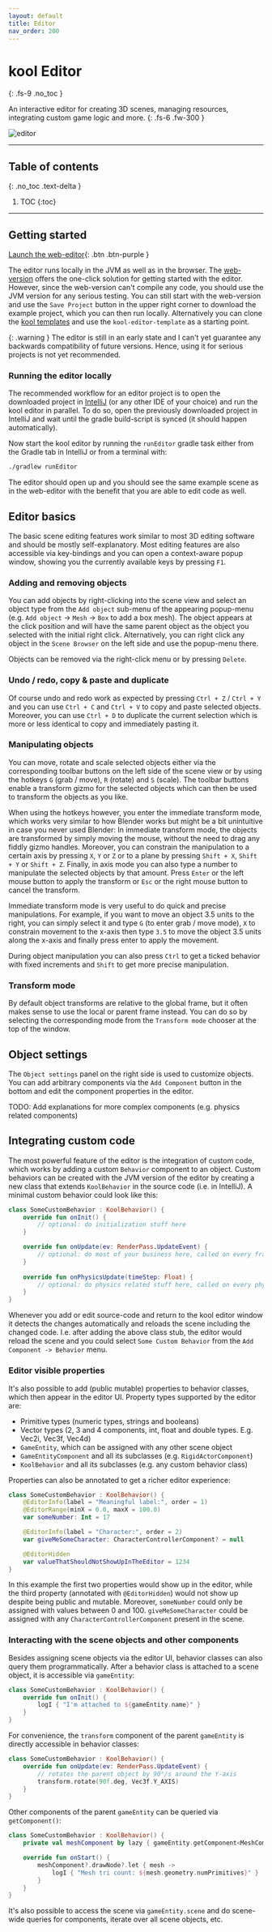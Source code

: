 ```yaml
---
layout: default
title: Editor
nav_order: 200
---
```


# kool Editor
{: .fs-9 .no_toc }

An interactive editor for creating 3D scenes, managing resources, integrating custom game logic and more.
{: .fs-6 .fw-300 }

![editor](img/editor.jpg)

---

## Table of contents
{: .no_toc .text-delta }

1. TOC
{:toc}

---

## Getting started
[Launch the web-editor][web-editor]{: .btn .btn-purple }

The editor runs locally in the JVM as well as in the browser. The [web-version][web-editor] offers the one-click solution
for getting started with the editor. However, since the web-version can't compile any code, you should use the
JVM version for any serious testing. You can still start with the web-version and use the `Save Project` button
in the upper right corner to download the example project, which you can then run locally. Alternatively you can
clone the [kool templates] and use the `kool-editor-template` as a starting point.

{: .warning }
The editor is still in an early state and I can't yet guarantee any backwards compatibility of future versions.
Hence, using it for serious projects is not yet recommended.

### Running the editor locally
The recommended workflow for an editor project is to open the downloaded project in [IntelliJ] (or any other
IDE of your choice) and run the kool editor in parallel. To do so, open the previously downloaded project in
IntelliJ and wait until the gradle build-script is synced (it should happen automatically).

Now start the kool editor by running the `runEditor` gradle task either from the Gradle tab in IntelliJ or from
a terminal with: 
```sh
./gradlew runEditor
```
The editor should open up and you should see the same example scene as in the web-editor with the benefit that
you are able to edit code as well.

## Editor basics
The basic scene editing features work similar to most 3D editing software and should be mostly self-explanatory.
Most editing features are also accessible via key-bindings and you can open a context-aware popup window, showing
you the currently available keys by pressing `F1`.

### Adding and removing objects
You can add objects by right-clicking into the scene view and select an object type from the `Add object` sub-menu
of the appearing popup-menu (e.g. `Add object` -> `Mesh` -> `Box` to add a box mesh). The object appears at the
click position and will have the same parent object as the object you selected with the initial right click.
Alternatively, you can right click any object in the `Scene Browser` on the left side and use the popup-menu there.

Objects can be removed via the right-click menu or by pressing `Delete`.

### Undo / redo, copy & paste and duplicate
Of course undo and redo work as expected by pressing `Ctrl + Z` / `Ctrl + Y` and you can use `Ctrl + C` and
`Ctrl + V` to copy and paste selected objects. Moreover, you can use `Ctrl + D` to duplicate the current selection
which is more or less identical to copy and immediately pasting it.

### Manipulating objects
You can move, rotate and scale selected objects either via the corresponding toolbar buttons on the left side of
the scene view or by using the hotkeys `G` (grab / move), `R` (rotate) and `S` (scale). The toolbar buttons enable
a transform gizmo for the selected objects which can then be used to transform the objects as you like.

When using the hotkeys however, you enter the immediate transform mode, which works very similar to how Blender
works but might be a bit unintuitive in case you never used Blender: In immediate transform mode, the objects are
transformed by simply moving the mouse, without the need to drag any fiddly gizmo handles. Moreover, you can constrain
the manipulation to a certain axis by pressing `X`, `Y` or `Z` or to a plane by pressing `Shift + X`, `Shift + Y`
or `Shift + Z`. Finally, in axis mode you can also type a number to manipulate the selected objects by that amount.
Press `Enter` or the left mouse button to apply the transform or `Esc` or the right mouse button to cancel the transform.

Immediate transform mode is very useful to do quick and precise manipulations. For example, if you want to move an
object 3.5 units to the right, you can simply select it and type `G` (to enter grab / move mode), `X` to constrain
movement to the x-axis then type `3.5` to move the object 3.5 units along the x-axis and finally press enter to apply
the movement.

During object manipulation you can also press `Ctrl` to get a ticked behavior with fixed increments and `Shift`
to get more precise manipulation.

### Transform mode
By default object transforms are relative to the global frame, but it often makes sense to use the local or parent
frame instead. You can do so by selecting the corresponding mode from the `Transform mode` chooser at the top of the
window.

## Object settings
The `Object settings` panel on the right side is used to customize objects. You can add arbitrary components
via the `Add Component` button in the bottom and edit the component properties in the editor.

TODO: Add explanations for more complex components (e.g. physics related components)

## Integrating custom code
The most powerful feature of the editor is the integration of custom code, which works by adding a custom `Behavior`
component to an object. Custom behaviors can be created with the JVM version of the editor by creating a new class
that extends `KoolBehavior` in the source code (i.e. in IntelliJ). A minimal custom behavior could look like this:

```kotlin
class SomeCustomBehavior : KoolBehavior() {
    override fun onInit() {
        // optional: do initialization stuff here 
    }

    override fun onUpdate(ev: RenderPass.UpdateEvent) {
        // optional: do most of your business here, called on every frame
    }
    
    override fun onPhysicsUpdate(timeStep: Float) {
        // optional: do physics related stuff here, called on every physics step
    }
}
```

Whenever you add or edit source-code and return to the kool editor window it detects the changes automatically and
reloads the scene including the changed code. I.e. after adding the above class stub, the editor would reload the
scene and you could select `Some Custom Behavior` from the `Add Component -> Behavior` menu.

### Editor visible properties
It's also possible to add (public mutable) properties to behavior classes, which then appear in the editor UI.
Property types supported by the editor are:

- Primitive types (numeric types, strings and booleans)
- Vector types (2, 3 and 4 components, int, float and double types. E.g. Vec2i, Vec3f, Vec4d)
- `GameEntity`, which can be assigned with any other scene object 
- `GameEntityComponent` and all its subclasses (e.g. `RigidActorComponent`)
- `KoolBehavior` and all its subclasses (e.g. any custom behavior class)

Properties can also be annotated to get a richer editor experience:

```kotlin
class SomeCustomBehavior : KoolBehavior() {
    @EditorInfo(label = "Meaningful label:", order = 1)
    @EditorRange(minX = 0.0, maxX = 100.0)
    var someNumber: Int = 17

    @EditorInfo(label = "Character:", order = 2)
    var giveMeSomeCharacter: CharacterControllerComponent? = null

    @EditorHidden
    var valueThatShouldNotShowUpInTheEditor = 1234
}
```
In this example the first two properties would show up in the editor, while the third property (annotated with
`@EditorHidden`) would not show up despite being public and mutable. Moreover, `someNumber` could only be assigned
with values between 0 and 100. `giveMeSomeCharacter` could be assigned with any `CharacterControllerComponent`
present in the scene.

### Interacting with the scene objects and other components
Besides assigning scene objects via the editor UI, behavior classes can also query them programmatically. After
a behavior class is attached to a scene object, it is accessible via `gameEntity`:
```kotlin
class SomeCustomBehavior : KoolBehavior() {
    override fun onInit() {
        logI { "I'm attached to ${gameEntity.name}" }
    }
}
```


For convenience, the `transform` component of the parent `gameEntity` is directly accessible in behavior classes:
```kotlin
class SomeCustomBehavior : KoolBehavior() {
    override fun onUpdate(ev: RenderPass.UpdateEvent) {
        // rotates the parent object by 90°/s around the Y-axis
        transform.rotate(90f.deg, Vec3f.Y_AXIS)
    }
}
```


Other components of the parent `gameEntity` can be queried via `getComponent()`:
```kotlin
class SomeCustomBehavior : KoolBehavior() {
    private val meshComponent by lazy { gameEntity.getComponent<MeshComponent>() }

    override fun onStart() {
        meshComponent?.drawNode?.let { mesh ->
            logI { "Mesh tri count: ${mesh.geometry.numPrimitives}" }
        }
    }
}
```

It's also possible to access the scene via `gameEntity.scene` and do scene-wide queries for components, iterate
over all scene objects, etc.


[web-editor]: https://fabmax.github.io/kool/kool-editor/
[kool templates]: https://github.com/fabmax/kool-templates
[IntelliJ]: https://www.jetbrains.com/idea/download